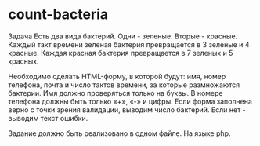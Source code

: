 # count-bacteria
Задача 
Есть два вида бактерий. Одни - зеленые. Вторые - красные. Каждый такт времени зеленая бактерия превращается в 3 зеленые и 4 красные. Каждая красная бактерия превращается в 7 зеленых и 5 красных. 

Необходимо сделать HTML-форму, в которой будут: имя, номер телефона, почта и число тактов времени, за которые размножаются бактерии. 
Имя должно проверяться только на буквы. В номере телефона должны быть только «+», «-» и цифры. Если форма заполнена верно с точки зрения валидации, выводим число бактерий. 
Если нет - выводим текст ошибки.

Задание должно быть реализовано в одном файле. На языке php.
